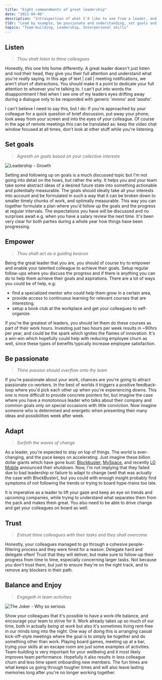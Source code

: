 ```yaml
---
title: "Eight commandments of great leadership"
date: "2021-04-06"
description: "Introspection of what I'd like to see from a leader, and what I strive to accomplish as a leader."
tldr: "Lead by example, be passionate and understanding, set goals and trust your colleagues!"
topics: "Team-building, Leadership, Interpersonal skills"
---
```


## Listen

> _Thou shalt listen to thine colleagues_

Honestly, this one hits home differently. A great leader doesn't just listen and nod their head, they give you their full attention and understand what you're _really_ saying. In this age of text | call | meeting notifications, we aren't short of distractions. You should make it a point to dedicate your full attention to whoever you're talking to. I can't put into words the disappointment I feel when I see one of my leaders eyes drifting away during a dialogue only to be responded with generic '_mmms_' and '_aaahs_'.

I can't believe I need to say this, but I do: If you're approached by your colleague for a quick question of brief discussion, put away your phone, look away from your screen and into the eyes of your colleague. Of course in the age of remote meetings this can be translated as: keep the video chat window focused at all times, don't look at other stuff while you're listening.

## Set goals

> _Agreeth on goals based on your collective interests_

![Leadership - Growth](/images/leadership-growth.svg)

Setting and following up on goals is a much discussed topic but I'm not going into detail on the hows, but rather the why. It helps you and your team take some abstract ideas of a desired future state into something actionable and potentially measurable. The goals should ideally take all your interests into account and be formulated in such a way that it can be broken down to smaller timely chunks of work, and optimally measurable. This way you can together formulate a plan where you'd follow up the goals and the progress at regular intervals. The expectations you have will be discussed and no surprises await e.g. when you have a salary review the next time. It's been very clear for both parties during a whole year how things have been progressing.

## Empower

> _Thou shalt act as a guiding beacon_

Being the great leader that you are, you should of course try to empower and enable your talented colleague to achieve their goals. Setup regular follow-ups where you discuss the progress and if there is anything you can do to help them achieve their goals and aspirations. There are a lot of ways you could be of help, e.g:

- find a specialized mentor who could help them grow in a certain area,
- provide access to continuous learning for relevant courses that are interesting. 
- setup a book club at the workplace and get your colleagues to self-organize.

If you're the greatest of leaders, you should let them do these courses as part of their work hours. Investing just two hours per week results in ~90hrs per year, and could be the spark which ignites the flames of innovation. It's a win-win which hopefully could help with reducing employee churn as well, since these types of benefits typically increase employee satisfaction.

## Be passionate

> _Thine passion should overflow onto thy team_

If you're passionate about your work, chances are you're going to attract passionate co-workers. In the best of worlds it triggers a positive feedback-loop where you'd pick each other up when you're experiencing downs. This one is more difficult to provide concrete pointers for, but imagine the case where you have a monotonous leader who talks about their company and common goals only on special occasions with little conviction. Now imagine someone who is determined and energetic when presenting their many ideas and possibilities week after week. 

## Adapt

> _Surfeth the waves of change_

As a leader, you're expected to stay on top of things. The world is ever-changing, and the pace keeps on accelerating. Just imagine these billion dollar giants which have gone bust: [Blockbuster](https://www.businessinsider.com/tech-companies-that-shut-down-went-bankrupt-in-last-decade-2019-11?op=1&r=US&IR=T), [MySpace](https://www.huffpost.com/entry/how-myspace-fell-apart_n_887853), and recently [LG Mobile](https://www.msn.com/en-us/news/technology/lg-once-out-iphoned-the-iphone-now-its-exiting-the-phone-business-completely/ar-BB1fjRI8) announced their shutdown. Now, I'm not implying that they failed due to bad leadership or failure to adapt to change (well that was actually the case with BlockBuster), but you could with enough insight probably find symptoms of not following the trends or trying to board hype-trains too late.

It is imperative as a leader to lift your gaze and keep an eye on trends and upcoming companies, while trying to understand what separates them from the pack and makes them great. You also need to be able to drive change and get your colleagues on board as well.

## Trust

> _Entrust thine colleagues with their tasks and they shall overcome_

Honestly, your colleagues managed to go through a cohesive people-filtering process and they were hired for a reason. Delegate hard and delegate often! Trust that they will deliver, but make sure to follow-up their progress from time to time, especially concerning larger tasks. Not because you don't trust them, but just to ensure they're on the right track, and to remove any blockers in their path.

## Balance and Enjoy

> _Engageth in team activities_

![The Joker - Why so serious](/images/leadership-why-so-serious.gif)


Show your colleagues that it's possible to have a work-life balance, and encourage your team to strive for it. Work already takes up so much of our time, both in actually _being at work_ but also it's sometimes living rent-free in our minds long into the night. One way of doing this is arranging casual kick-off-style meetings where the goal is to simply be together and do something other than work. Playing board games, meeting up at a bar, trying your skills at an escape room are just some examples of activities. Team-building is very important for your wellbeing and it most likely improves team performance. Hopefully it also results in less colleague churn and less time spent onboarding new members. The fun times are what keeps us going through tougher times and will also leave lasting memories long after you're no longer working together.
